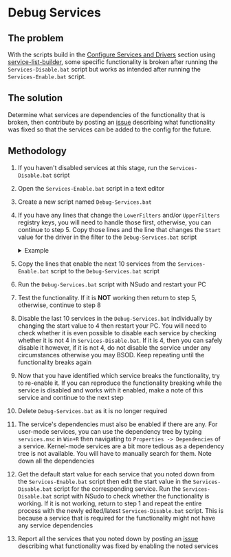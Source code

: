 # Debug Services

## The problem

With the scripts build in the [Configure Services and Drivers](/docs/post-install.md#configure-services-and-drivers) section using [service-list-builder](https://github.com/amitxv/service-list-builder), some specific functionality is broken after running the ``Services-Disable.bat`` script but works as intended after running the ``Services-Enable.bat`` script.

## The solution

Determine what services are dependencies of the functionality that is broken, then contribute by posting an [issue](https://github.com/amitxv/PC-Tuning/issues) describing what functionality was fixed so that the services can be added to the config for the future.

## Methodology

1. If you haven't disabled services at this stage, run the ``Services-Disable.bat`` script

1. Open the ``Services-Enable.bat`` script in a text editor

1. Create a new script named ``Debug-Services.bat``

1. If you have any lines that change the ``LowerFilters`` and/or ``UpperFilters`` registry keys, you will need to handle those first, otherwise, you can continue to step 5. Copy those lines and the line that changes the ``Start`` value for the driver in the filter to the ``Debug-Services.bat`` script

    <details>

    <summary>Example</summary>

    - An example of what the beginning of the ``Services-Enable.bat`` script could look like:

        ```bat
        reg.exe add "HKLM\SYSTEM\CurrentControlSet\Control\Class\{4d36e967-e325-11ce-bfc1-08002be10318}" /v "LowerFilters" /t REG_MULTI_SZ /d "EhStorClass" /f
        reg.exe add "HKLM\SYSTEM\CurrentControlSet\Control\Class\{71a27cdd-812a-11d0-bec7-08002be2092f}" /v "LowerFilters" /t REG_MULTI_SZ /d "fvevol\0iorate\0rdyboost" /f
        reg.exe add "HKLM\SYSTEM\CurrentControlSet\Services\AarSvc" /v "Start" /t REG_DWORD /d "3" /f
        reg.exe add "HKLM\SYSTEM\CurrentControlSet\Services\acpipagr" /v "Start" /t REG_DWORD /d "3" /f
        reg.exe add "HKLM\SYSTEM\CurrentControlSet\Services\afunix" /v "Start" /t REG_DWORD /d "1" /f
        reg.exe add "HKLM\SYSTEM\CurrentControlSet\Services\ahcache" /v "Start" /t REG_DWORD /d "1" /f
        ...
        ```

    - The lines that must be copied to the ``Debug-Services.bat`` script:

        ```bat
        reg.exe add "HKLM\SYSTEM\CurrentControlSet\Control\Class\{4d36e967-e325-11ce-bfc1-08002be10318}" /v "LowerFilters" /t REG_MULTI_SZ /d "EhStorClass" /f
        reg.exe add "HKLM\SYSTEM\CurrentControlSet\Control\Class\{71a27cdd-812a-11d0-bec7-08002be2092f}" /v "LowerFilters" /t REG_MULTI_SZ /d "fvevol\0iorate\0rdyboost" /f
        reg.exe add "HKLM\SYSTEM\CurrentControlSet\Services\EhStorClass" /v "Start" /t REG_DWORD /d "0" /f
        reg.exe add "HKLM\SYSTEM\CurrentControlSet\Services\fvevol" /v "Start" /t REG_DWORD /d "0" /f
        reg.exe add "HKLM\SYSTEM\CurrentControlSet\Services\iorate" /v "Start" /t REG_DWORD /d "0" /f
        reg.exe add "HKLM\SYSTEM\CurrentControlSet\Services\rdyboost" /v "Start" /t REG_DWORD /d "0" /f
        ```

    </details>

1. Copy the lines that enable the next 10 services from the ``Services-Enable.bat`` script to the ``Debug-Services.bat`` script

1. Run the ``Debug-Services.bat`` script with NSudo and restart your PC

1. Test the functionality. If it is **NOT** working then return to step 5, otherwise, continue to step 8

1. Disable the last 10 services in the ``Debug-Services.bat`` individually by changing the start value to 4 then restart your PC. You will need to check whether it is even possible to disable each service by checking whether it is not 4 in ``Services-Disable.bat``. If it is 4, then you can safely disable it however, if it is not 4, do not disable the service under any circumstances otherwise you may BSOD. Keep repeating until the functionality breaks again

1. Now that you have identified which service breaks the functionality, try to re-enable it. If you can reproduce the functionality breaking while the service is disabled and works with it enabled, make a note of this service and continue to the next step

1. Delete ``Debug-Services.bat`` as it is no longer required

1. The service's dependencies must also be enabled if there are any. For user-mode services, you can use the dependency tree by typing ``services.msc`` in ``Win+R`` then navigating to ``Properties -> Dependencies`` of a service. Kernel-mode services are a bit more tedious as a dependency tree is not available. You will have to manually search for them. Note down all the dependencies

1. Get the default start value for each service that you noted down from the ``Services-Enable.bat`` script then edit the start value in the ``Services-Disable.bat`` script for the corresponding service. Run the ``Services-Disable.bat`` script with NSudo to check whether the functionality is working. If it is not working, return to step 1 and repeat the entire process with the newly edited/latest ``Services-Disable.bat`` script. This is because a service that is required for the functionality might not have any service dependencies

1. Report all the services that you noted down by posting an [issue](https://github.com/amitxv/PC-Tuning/issues) describing what functionality was fixed by enabling the noted services
